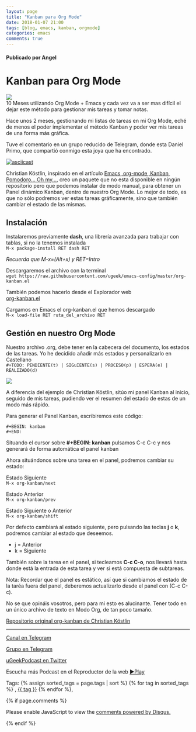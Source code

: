 ```yaml
---
layout: page
title: "Kanban para Org Mode"
date: 2018-01-07 21:00
tags: [blog, emacs, kanban, orgmode]
categories: emacs
comments: true
---
```

#### Publicado por Angel


Kanban para Org Mode
====================
![](http://telegra.ph/file/e257f19333ed6f9370d87.png)  
10 Meses utilizando Org Mode + Emacs y cada vez va a ser mas difícil el
dejar este método para gestionar mis tareas y tomar notas.

Hace unos 2 meses, gestionando mi listas de tareas en mi Org Mode, eché
de menos el poder implementar el método Kanban y poder ver mis tareas
de una forma más gráfica.

Tuve el comentario en un grupo reducido de Telegram, donde esta Daniel
Primo, que compartió conmigo esta joya que ha encontrado.

[![asciicast](https://asciinema.org/a/4gijw6gs9jlcf5dxnlj0f12bh.png)](https://asciinema.org/a/4gijw6gs9jlcf5dxnlj0f12bh)  

Christian Köstlin, inspirado en el artículo [Emacs, org-mode, Kanban,
Pomodoro… Oh
my…](http://agilesoc.com/2011/08/08/emacs-org-mode-kanban-pomodoro-oh-my/),
creo un paquete que no esta disponible en ningún repositorio pero que
podemos instalar de modo manual, para obtener un Panel dinámico Kanban,
dentro de nuestro Org Mode. Lo mejor de todo, es que no sólo podremos
ver estas tareas gráficamente, sino que también cambiar el estado de las
mismas.

Instalación
-----------

Instalaremos previamente **dash**, una librería avanzada para trabajar con tablas, si no la tenemos instalada  
```M-x package-install RET dash RET```  

*Recuerda que M-x=(Alt+x) y RET=Intro*

Descargaremos el archivo con la terminal  
```wget https://raw.githubusercontent.com/ugeek/emacs-config/master/org-kanban.el```

<!-- -->

También podemos hacerlo desde el Explorador web  
[org-kanban.el](https://raw.githubusercontent.com/ugeek/emacs-config/master/org-kanban.el)

<!-- -->

Cargamos en Emacs el org-kanban.el que hemos descargado  
```M-x load-file RET ruta_del_archivo RET```  

Gestión en nuestro Org Mode
---------------------------

Nuestro archivo .org, debe tener en la cabecera del documento, los estados de las tareas. Yo he decidido añadir más estados y personalizarlo en Castellano  
`#+TODO: PENDIENTE(t) | SIGuIENTE(s) | PROCESO(p) | ESPERA(e) | REALIZADO(d)`  


![](http://telegra.ph/file/d7fdb99dd61e1b2a0317a.png)  

A diferencia del ejemplo de Christian Köstlin, sitúo mi panel Kanban
al inicio, seguido de mis tareas, pudiendo ver el resumen del estado de
estas de un modo más rápido.

Para generar el Panel Kanban, escribiremos este código:

``` {.commonlisp}
#+BEGIN: kanban                                                                                                                           
#+END:                                                                                                                                    
```

Situando el cursor sobre **\#+BEGIN: kanban** pulsamos C-c C-c y nos
generará de forma automática el panel kanban

Ahora situándonos sobre una tarea en el panel, podremos cambiar su
estado:

Estado Siguiente  
```M-x org-kanban/next```  

Estado Anterior  
```M-x org-kanban/prev```  

Estado Siguiente o Anterior  
```M-x org-kanban/shift```  

Por defecto cambiará al estado siguiente, pero pulsando las teclas **j**
o **k**, podremos cambiar al estado que deseemos.

-   j = Anterior
-   k = Siguiente

También sobre la tarea en el panel, si tecleamos **C-c C-o**, nos
llevará hasta donde está la entrada de esta tarea y ver si está
compuesta de subtareas.

Nota: Recordar que el panel es estático, así que si cambiamos el estado de la taréa fuera del panel, deberemos actualizarlo desde el panel con (C-c C-c).

No se que opináis vosotros, pero para mi esto es alucinante. Tener todo
en un único archivo de texto en Modo Org, de tan poco tamaño.

[Repositorio original org-kanban de Christian
Köstlin](https://github.com/gizmomogwai/org-kanban)


<!-- -------------------------------------Aquí abajo los comentarios -------------------------------------------  -->
---

[Canal en Telegram](https://t.me/uGeek)  

[Grupo en Telegram](https://t.me/uGeekPodcast)  

[uGeekPodcast en Twitter](https://twitter.com/ugeekpodcast)  


Escucha más Podcast en el Reproductor de la web [►Play](https://ugeek.github.io/podcasts/)  

Tags: {% assign sorted_tags = page.tags | sort %} {% for tag in sorted_tags %} , <span class="tag"><a href="/tag#{{ tag }}">{{ tag }}</a></span> {% endfor %},


{% if page.comments %}
<div id="disqus_thread"></div>
<script>

/**
*  RECOMMENDED CONFIGURATION VARIABLES: EDIT AND UNCOMMENT THE SECTION BELOW TO INSERT DYNAMIC VALUES FROM YOUR PLATFORM OR CMS.
*  LEARN WHY DEFINING THESE VARIABLES IS IMPORTANT: https://disqus.com/admin/universalcode/#configuration-variables*/
/*
var disqus_config = function () {
this.page.url = PAGE_URL;  // Replace PAGE_URL with your page's canonical URL variable
this.page.identifier = PAGE_IDENTIFIER; // Replace PAGE_IDENTIFIER with your page's unique identifier variable
};
*/
(function() { // DON'T EDIT BELOW THIS LINE
var d = document, s = d.createElement('script');
s.src = 'https://https-angelbcn-github-io-ugeek.disqus.com/embed.js';
s.setAttribute('data-timestamp', +new Date());
(d.head || d.body).appendChild(s);
})();
</script>
<noscript>Please enable JavaScript to view the <a href="https://disqus.com/?ref_noscript">comments powered by Disqus.</a></noscript>

{% endif %}

<script id="dsq-count-scr" src="//https-angelbcn-github-io-ugeek.disqus.com/count.js" async></script>
